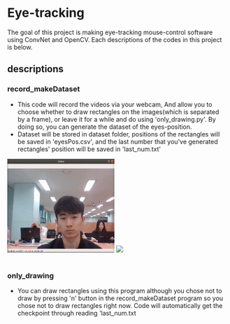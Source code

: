 # Eye-tracking
The goal of this project is making eye-tracking mouse-control software using ConvNet and OpenCV. Each descriptions of the codes in this project is below.

## descriptions
### record_makeDataset
- This code will record the videos via your webcam, And allow you to choose whether to draw rectangles on the images(which is separated by a frame), or leave it for a while and do using 'only_drawing.py'. By doing so, you can generate the dataset of the eyes-position.<br>
- Dataset will be stored in dataset folder, positions of the rectangles will be saved in 'eyesPos.csv', and the last number that you've generated rectangles' position will be saved in 'last_num.txt'
<img src=gif/recording.gif width="245px"/>
<img src=gif/drawing.gif width="245px"/>
<br>
<br>


### only_drawing
-  You can draw rectangles using this program although you chose not to draw by pressing 'n' button in the record_makeDataset program so you chose not to draw rectangles right now. Code will automatically get the checkpoint through reading 'last_num.txt
